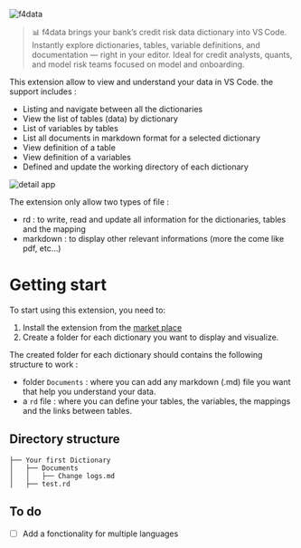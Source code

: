 ![f4data](https://img.shields.io/badge/f4data-0.2.3-blue)

> 📊 f4data brings your bank’s credit risk data dictionary into VS Code. Instantly explore dictionaries, tables, variable definitions, and documentation — right in your editor. Ideal for credit analysts, quants, and model risk teams focused on model and onboarding.

This extension allow to view and understand your data in VS Code. the support includes :
- Listing and navigate between all the dictionaries
- View the list of tables (data) by dictionary
- List of variables by tables
- List all documents in markdown format for a selected dictionary
- View definition of a table
- View definition of a variables
- Defined and update the working directory of each dictionary

![detail app](https://res.cloudinary.com/lokalistic/image/upload/v1725221577/vscode_ext/enregistrementapp2_sgx4hx.gif)

The extension only allow two types of file :

- rd : to write, read and update all information for the dictionaries, tables and the mapping
- markdown : to display other relevant informations (more the come like pdf, etc...)

# Getting start

To start using this extension, you need to:

1. Install the extension from the [market place](https://marketplace.visualstudio.com/items?itemName=yves0003.f4data)
2. Create a folder for each dictionary you want to display and visualize.

The created folder for each dictionary should contains the following structure to work :

- folder `Documents` : where you can add any markdown (.md) file you want that help you understand your data.
- a `rd` file : where you can define your tables, the variables, the mappings and the links between tables.

## Directory structure

```
├── Your first Dictionary
│   ├── Documents
│   │   ├── Change logs.md
│   ├── test.rd

```

## To do

- [ ] Add a fonctionality for multiple languages
